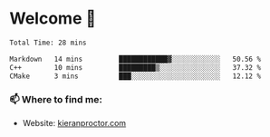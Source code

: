 # Welcome 🦘

<!--START_SECTION:waka-->

```txt
Total Time: 28 mins

Markdown   14 mins         ████████████▓░░░░░░░░░░░░   50.56 %
C++        10 mins         █████████▒░░░░░░░░░░░░░░░   37.32 %
CMake      3 mins          ███░░░░░░░░░░░░░░░░░░░░░░   12.12 %
```

<!--END_SECTION:waka-->

### 📫 Where to find me:

-   Website: [kieranproctor.com](https://kieranproctor.com/)
